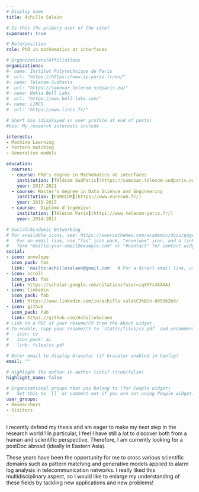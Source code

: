 ```yaml
---
# Display name
title: Achille Salaün

# Is this the primary user of the site?
superuser: true

# Role/position
role: PhD in mathematics at interfaces

# Organizations/Affiliations
organizations:
#- name: Institut Polytechnique de Paris
#  url: "https://https://www.ip-paris.fr/en/"
#- name: Telecom SudParis
#  url: "https://samovar.telecom-sudparis.eu/"
#- name: Nokia Bell Labs
#  url: "https://www.bell-labs.com/"
#- name: LINCS
#  url: "https://www.lincs.fr/"

# Short bio (displayed in user profile at end of posts)
#bio: My research interests include ...

interests:
- Machine Learning
- Pattern matching
- Generative models

education:
  courses:
  - course: PhD's degree in Mathematics at interfaces
    institution: [Télécom SudParis](https://samovar.telecom-sudparis.eu/), [Nokia Bell Labs](http://www.bell-labs.com/)
    year: 2017-2021
  - course: Master's degree in Data Science and Engineering 
    institution: [EURECOM](https://www.eurecom.fr/)
    year: 2015-2017
  - course:  Diplôme d'ingénieur
    institution: [Télécom Paris](https://www.telecom-paris.fr/)
    year: 2014-2017

# Social/Academic Networking
# For available icons, see: https://sourcethemes.com/academic/docs/page-builder/#icons
#   For an email link, use "fas" icon pack, "envelope" icon, and a link in the
#   form "mailto:your-email@example.com" or "#contact" for contact widget.
social:
- icon: envelope
  icon_pack: fas
  link: 'mailto:achillesalaun@gmail.com'  # For a direct email link, use "mailto:test@example.org".
- icon: scroll
  icon_pack: fas
  link: https://scholar.google.com/citations?user=iqXXYz4AAAAJ
- icon: linkedin
  icon_pack: fab
  link: https://www.linkedin.com/in/achille-sala%C3%BCn-6053b2b9/
- icon: github
  icon_pack: fab
  link: https://github.com/AchilleSalaun
# Link to a PDF of your resume/CV from the About widget.
# To enable, copy your resume/CV to `static/files/cv.pdf` and uncomment the lines below.
# - icon: cv
#   icon_pack: ai
#   link: files/cv.pdf

# Enter email to display Gravatar (if Gravatar enabled in Config)
email: ""

# Highlight the author in author lists? (true/false)
highlight_name: false

# Organizational groups that you belong to (for People widget)
#   Set this to `[]` or comment out if you are not using People widget.
user_groups:
- Researchers
- Visitors
---
```


I recently defend my thesis and am eager to make my next step in the research world !
In particular, I feel I have still a lot to discover both from a human and scientific perspective.
Therefore, I am currently looking for a postDoc abroad (ideally in Eastern Asia).

These years have been the opportunity for me to cross various scientific domains 
such as pattern matching and generative models 
applied to alarm log analysis in telecommunication networks.
I really liked this multidisciplinary aspect,
so I would like to enlarge my understanding of these fields by tackling new applications and new problems!

